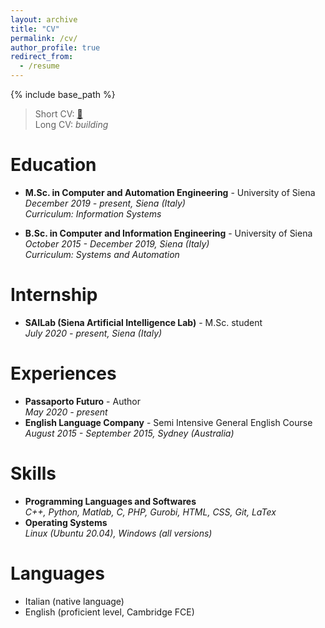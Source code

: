 ```yaml
---
layout: archive
title: "CV"
permalink: /cv/
author_profile: true
redirect_from:
  - /resume
---
```


{% include base_path %}

> Short CV: [:page_facing_up:](https://github.com/filippoguerranti/filippoguerranti.github.io/raw/master/files/filippoguerranti-CV.pdf)  
> Long CV: *building*

# Education

* **M.Sc. in Computer and Automation Engineering** - University of Siena  
  _December 2019 - present, Siena (Italy)_  
  _Curriculum: Information Systems_
  
* **B.Sc. in Computer and Information Engineering** - University of Siena  
  _October 2015 - December 2019, Siena (Italy)_  
  _Curriculum: Systems and Automation_

# Internship

* **SAILab (Siena Artificial Intelligence Lab)** - M.Sc. student  
  _July 2020 - present, Siena (Italy)_  

# Experiences

* **Passaporto Futuro** - Author  
  _May 2020 - present_
* **English Language Company** - Semi Intensive General English Course  
  _August 2015 - September 2015, Sydney (Australia)_  
  
# Skills

* **Programming Languages and Softwares**  
  _C++, Python, Matlab, C, PHP, Gurobi, HTML, CSS, Git, LaTex_
* **Operating Systems**  
  _Linux (Ubuntu 20.04), Windows (all versions)_

# Languages 

* Italian (native language)
* English (proficient level, Cambridge FCE)
